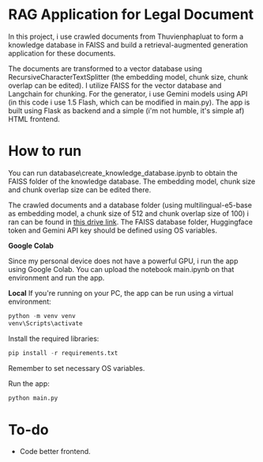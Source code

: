 # **RAG Application for Legal Document**

In this project, i use crawled documents from Thuvienphapluat to form a knowledge database in FAISS and build a retrieval-augmented generation application for these documents.

The documents are transformed to a vector database using RecursiveCharacterTextSplitter (the embedding model, chunk size, chunk overlap can be edited). I utilize FAISS for the vector database and Langchain for chunking. For the generator, i use Gemini models using API (in this code i use 1.5 Flash, which can be modified in main.py). The app is built using Flask as backend and a simple (i'm not humble, it's simple af) HTML frontend.

# How to run
You can run database\create_knowledge_database.ipynb to obtain the FAISS folder of the knowledge database. The embedding model, chunk size and chunk overlap size can be edited there.

The crawled documents and a database folder (using multilingual-e5-base as embedding model, a chunk size of 512 and chunk overlap size of 100) i ran can be found in [this drive link](https://drive.google.com/drive/folders/1r7hWy5v0baKppk2sMGAWLS0yiEoD0z3-?usp=sharing). The FAISS database folder, Huggingface token and Gemini API key should be defined using OS variables.

**Google Colab**

Since my personal device does not have a powerful GPU, i run the app using Google Colab. You can upload the notebook main.ipynb on that environment and run the app. 

**Local**
If you're running on your PC, the app can be run using a virtual environment:

```python
python -m venv venv
venv\Scripts\activate
```

Install the required libraries:
```python
pip install -r requirements.txt
```

Remember to set necessary OS variables.

Run the app:
```python
python main.py
```


# To-do
- Code better frontend.